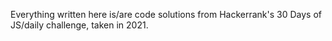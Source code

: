 Everything written here is/are code solutions from Hackerrank's 30 Days of JS/daily challenge, taken in 2021.